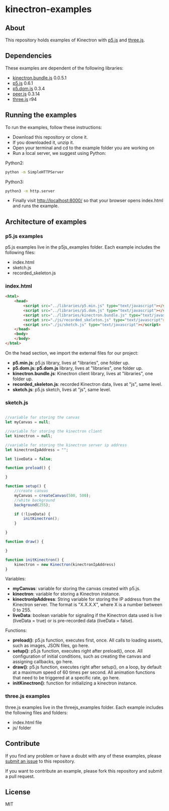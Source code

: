 # kinectron-examples

## About

This repository holds examples of Kinectron with [p5.js](https://p5js.org/) and [three.js](https://threejs.org/).

## Dependencies

These examples are dependent of the following libraries:

* [kinectron.bundle.js](https://github.com/kinectron/kinectron) 0.0.5.1
* [p5.js](https://github.com/processing/p5.js) 0.6.1
* [p5.dom.js](https://github.com/processing/p5.js) 0.3.4
* [peer.js](https://github.com/peers/peerjs) 0.3.14
* [three.js](https://github.com/mrdoob/three.js/) r94

## Running the examples

To run the examples, follow these instructions:
* Download this repository or clone it.
* If you downloaded it, unzip it.
* Open your terminal and cd to the example folder you are working on
* Run a local server, we suggest using Python:

Python2:
```bash
python -m SimpleHTTPServer
```

Python3:
```bash
python3 -m http.server
```

* Finally visit [http://localhost:8000/](http://localhost:8000/) so that your browser opens index.html and runs the example.

## Architecture of examples

### p5.js examples

p5.js examples live in the p5js_examples folder. Each example includes the following files:

* index.html
* sketch.js
* recorded_skeleton.js

### index.html

```html
<html>
    <head>
        <script src="../libraries/p5.min.js" type="text/javascript"></script>
        <script src="../libraries/p5.dom.js" type="text/javascript"></script>
        <script src="../libraries/kinectron.bundle.js" type="text/javascript"></script>
        <script src="./js/recorded_skeleton.js" type="text/javascript"></script>
        <script src="./js/sketch.js" type="text/javascript"></script>
    </head>
    <body>
    </body>
</html>
```

On the head section, we import the external files for our project:
* __p5.min.js__: p5.js library, lives at "libraries", one folder up.
* __p5.dom.js: p5.dom.js__ library, lives at "libraries", one folder up.
* __kinectron.bundle.js__: Kinectron client library, lives at "libraries", one folder up.
* __recorded_skeleton.js__: recorded Kinectron data, lives at "js", same level.
* __sketch.js__: p5.js sketch, lives at "js", same level.

### sketch.js

```javascript

//variable for storing the canvas
let myCanvas = null;

//variable for storing the kinectron client
let kinectron = null;

//variable for storing the kinectron server ip address
let kinectronIpAddress = "";

let liveData = false;

function preload() {

}

function setup() {
    //create canvas
    myCanvas = createCanvas(500, 500);
    //white background
    background(255);

    if (!liveData) {
        initKinectron();
    }

}

function draw() {

}

function initKinectron() {
    kinectron = new Kinectron(kinectronIpAddress)
}

```

Variables:
* __myCanvas__: variable for storing the canvas created with p5.js.
* __kinectron__: variable for storing a Kinectron instance.
* __kinectronIpAddress__: String variable for storing the IP address from the Kinectron server. The format is "X.X.X.X", where X is a number between 0 to 255.
* __liveData__: boolean variable for signaling if the Kinectron data used is live (liveData = true) or is pre-recorded data (liveData = false).

Functions:
* __preload()__: p5.js function, executes first, once. All calls to loading assets, such as images, JSON files, go here.
* __setup()__: p5.js function, executes right after preload(), once. All configuration of initial conditions, such as creating the canvas and assigning callbacks, go here.
* __draw()__: p5.js function, executes right after setup(), on a loop, by default at a maximum speed of 60 times per second. All animation functions that need to be triggered at a specific rate, go here.
* __initKinectron()__: function for initializing a kinectron instance.

### three.js examples

three.js examples live in the threejs_examples folder. Each example includes the following files and folders:

* index.html file
* js/ folder

## Contribute

If you find any problem or have a doubt with any of these examples, please [submit an issue](https://github.com/kinectron/kinectron-examples/issues/new) to this repository.

If you want to contribute an example, please fork this repository and submit a pull request.

## License

MIT
